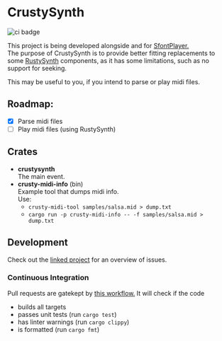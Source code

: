 # CrustySynth
![ci badge](https://github.com/sevonj/crustysynth/actions/workflows/rust.yml/badge.svg)

This project is being developed alongside and for [SfontPlayer.](https://github.com/sevonj/sfontplayer)  
The purpose of CrustySynth is to provide better fitting replacements to some [RustySynth](https://github.com/sinshu/rustysynth/) components, as it has some limitations, such as no support for seeking.

This may be useful to you, if you intend to parse or play midi files.

## Roadmap:
- [x] Parse midi files 
- [ ] Play midi files (using RustySynth)

## Crates
- **crustysynth**  
  The main event.
- **crusty-midi-info** (bin)  
  Example tool that dumps midi info.  
  Use:  
  - `crusty-midi-tool samples/salsa.mid > dump.txt`  
  - `cargo run -p crusty-midi-info -- -f samples/salsa.mid > dump.txt` 

## Development
Check out the [linked project](https://github.com/users/sevonj/projects/13) for an overview of issues.

### Continuous Integration
Pull requests are gatekept by [this workflow.](https://github.com/sevonj/crustysynth/blob/master/.github/workflows/rust.yml) It will check if the code
- builds all targets
- passes unit tests (run `cargo test`)
- has linter warnings (run `cargo clippy`)
- is formatted (run `cargo fmt`)
